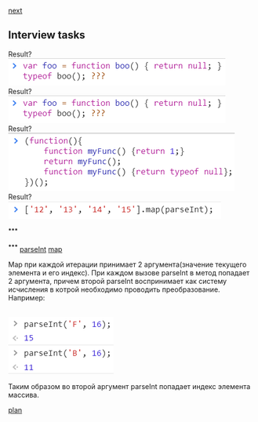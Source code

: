 <a href="02.md">next</a>

<h2>Interview tasks</h2>

<div>
Result?

<br/>
<img src="./media/01-1.png">
</div>

<div>
Result?

<br/>
<img src="./media/01-1.png">
</div>

<div>
Result?

<br/>
<img src="./media/01-2.png">
</div>

<div>
Result?

<br/>
<img src="./media/01-3.png">

<br/>

<sup><strong>***</strong></sup>
</div>


<div class="footer">
<sup><strong>***</strong></sup>
<a href="https://developer.mozilla.org/en-US/docs/Web/JavaScript/Reference/Global_Objects/parseInt">parseInt</a>
<a href="https://developer.mozilla.org/en-US/docs/Web/JavaScript/Reference/Global_Objects/Array/map">map</a>

Map при каждой итерации принимает 2 аргумента(значение текущего элемента и его индекс).
При каждом вызове parseInt в метод попадает 2 аргумента, причем второй parseInt воспринимает как систему исчисления
в котрой необходимо проводить преобразование. Например:

<br/>
<img src="./media/01-4.png">

Таким образом во второй аргумент parseInt попадает индекс элемента массива.

</div>

<a href="00.md">plan</a>

